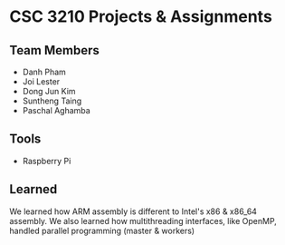 # CSC 3210 Projects & Assignments

Team Members
--------
- Danh Pham
- Joi Lester	
- Dong Jun Kim	
- Suntheng Taing	
- Paschal Aghamba	

Tools
--------
* Raspberry Pi


Learned
--------
We learned how ARM assembly is different to Intel's x86 & x86_64 assembly. We also learned how multithreading interfaces, like OpenMP, handled parallel programming (master & workers)
